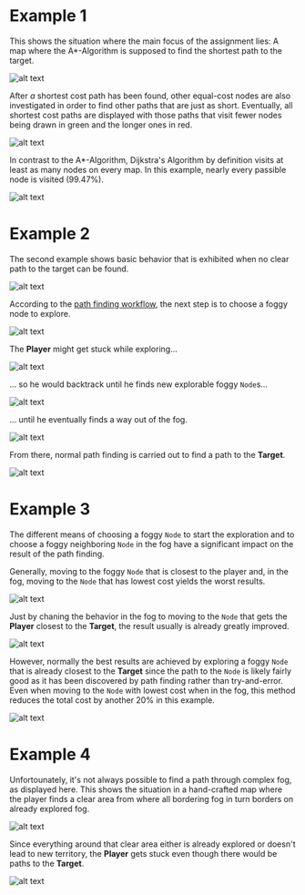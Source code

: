 # Example 1
This shows the situation where the main focus of the assignment lies: A map where the A\*-Algorithm is supposed to find the shortest path to the target.

![alt text](https://github.com/mystyfly/304cr-assignment-1/blob/master/examples/e1-path-found.png "Example 1: Path found")

After _a_ shortest cost path has been found, other equal-cost nodes are also investigated in order to find other paths that are just as short. Eventually, all shortest cost paths are displayed with those paths that visit fewer nodes being drawn in green and the longer ones in red.

![alt text](https://github.com/mystyfly/304cr-assignment-1/blob/master/examples/e1-alternatives.png "Example 1: Alternative paths found")

In contrast to the A\*-Algorithm, Dijkstra's Algorithm by definition visits at least as many nodes on every map. In this example, nearly every passible node is visited (99.47%).

![alt text](https://github.com/mystyfly/304cr-assignment-1/blob/master/examples/e1-dijkstra.png "Example 1: Dijkstra")


# Example 2
The second example shows basic behavior that is exhibited when no clear path to the target can be found.

![alt text](https://github.com/mystyfly/304cr-assignment-1/blob/master/examples/e2-no-path.png "Example 2: No clear path found")

According to the [path finding workflow](https://github.com/mystyfly/304cr-assignment-1/blob/master/pathfinding.png), the next step is to choose a foggy node to explore.

![alt text](https://github.com/mystyfly/304cr-assignment-1/blob/master/examples/e2-foggy-node.png "Example 2: Choose a foggy node")

The __Player__ might get stuck while exploring...

![alt text](https://github.com/mystyfly/304cr-assignment-1/blob/master/examples/e2-fog-stuck.png "Example 2: Stuck in the fog")

... so he would backtrack until he finds new explorable foggy `Node`s...

![alt text](https://github.com/mystyfly/304cr-assignment-1/blob/master/examples/e2-backtracked.png "Example 2: Backtracking in the fog")

... until he eventually finds a way out of the fog.

![alt text](https://github.com/mystyfly/304cr-assignment-1/blob/master/examples/e2-escaped-fog.png "Example 2: Eventually escaped the fog")

From there, normal path finding is carried out to find a path to the __Target__.

![alt text](https://github.com/mystyfly/304cr-assignment-1/blob/master/examples/e2-found-target.png "Example 2: Eventually found the target")


# Example 3
The different means of choosing a foggy `Node` to start the exploration and to choose a foggy neighboring `Node` in the fog have a significant impact on the result of the path finding.

Generally, moving to the foggy `Node` that is closest to the player and, in the fog, moving to the `Node` that has lowest cost yields the worst results.

![alt text](https://github.com/mystyfly/304cr-assignment-1/blob/master/examples/e3-mincost-closesttoplayer.png "Example 3: Choose closest Node to the player and move to cheapest Node")

Just by chaning the behavior in the fog to moving to the `Node` that gets the __Player__ closest to the __Target__, the result usually is already greatly improved.

![alt text](https://github.com/mystyfly/304cr-assignment-1/blob/master/examples/e3-mindist-closesttoplayer.png "Example 3: Choose closest Node to the player and move to nearest Node to Target")

However, normally the best results are achieved by exploring a foggy `Node` that is already closest to the __Target__ since the path to the `Node` is likely fairly good as it has been discovered by path finding rather than try-and-error. Even when moving
to the `Node` with lowest cost when in the fog, this method reduces the total cost by another 20% in this example.

![alt text](https://github.com/mystyfly/304cr-assignment-1/blob/master/examples/e3-mincost-closesttotarget.png "Example 3: Choose closest Node to the target and move to cheapest Node")


# Example 4
Unfortounately, it's not always possible to find a path through complex fog, as displayed here. This shows the situation in a hand-crafted map where the player finds a clear area from where all bordering fog in turn borders on already explored fog.

![alt text](https://github.com/mystyfly/304cr-assignment-1/blob/master/examples/e4-about-to-be-stuck.png "Example 4: About to be stuck")

Since everything around that clear area either is already explored or doesn't lead to new territory, the __Player__ gets stuck even though there would be paths to the __Target__.

![alt text](https://github.com/mystyfly/304cr-assignment-1/blob/master/examples/e4-stuck.png "Example 4: Stuck!")

